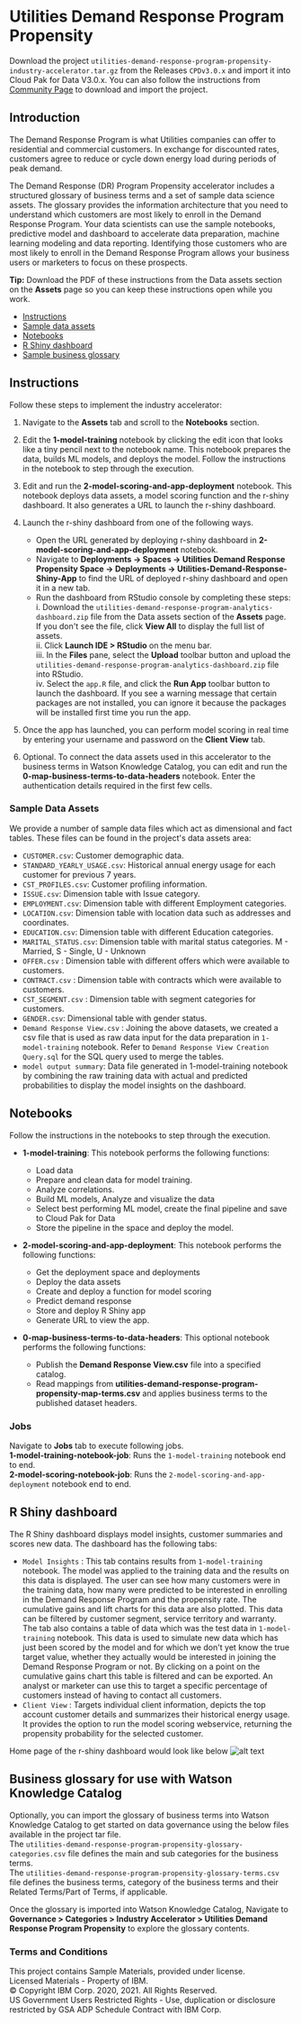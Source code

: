 # Utilities Demand Response Program Propensity

Download the project `utilities-demand-response-program-propensity-industry-accelerator.tar.gz` from the Releases `CPDv3.0.x` and import it into Cloud Pak for Data V3.0.x. You can also follow the instructions from [Community Page](https://community.ibm.com/community/user/cloudpakfordata/viewdocument/utilities-payment-risk-prediction-1) to download and import the project.

## Introduction
The Demand Response Program is what Utilities companies can offer to residential and commercial customers. In exchange for discounted rates, customers agree to reduce or cycle down energy load during periods of peak demand.

The Demand Response (DR) Program Propensity accelerator includes a structured glossary of business terms and a set of sample data science assets. The glossary provides the information architecture that you need to understand which customers are most likely to enroll in the Demand Response Program. Your data scientists can use the sample notebooks, predictive model and dashboard to accelerate data preparation, machine learning modeling and data reporting. Identifying those customers who are most likely to enroll in the Demand Response Program allows your business users or marketers to focus on these prospects.

**Tip:** Download the PDF of these instructions from the Data assets section on the **Assets** page so you can keep these instructions open while you work.

- [Instructions](#instructions)
- [Sample data assets](#data-assets)
- [Notebooks](#notebooks)
- [R Shiny dashboard](#dashboard)
- [Sample business glossary](#glossary)


<a id="instructions"></a>
## Instructions
Follow these steps to implement the industry accelerator:
1. Navigate to the **Assets** tab and scroll to the **Notebooks** section.

2. Edit the **1-model-training** notebook by clicking the edit icon that looks like a tiny pencil next to the notebook name. This notebook prepares the data, builds ML models, and deploys the model. Follow the instructions in the notebook to step through the execution.

3. Edit and run the **2-model-scoring-and-app-deployment** notebook. This notebook deploys data assets, a model scoring function and the r-shiny dashboard. It also generates a URL to launch the r-shiny dashboard.

4. Launch the r-shiny dashboard from one of the following ways.
    - Open the URL generated by deploying r-shiny dashboard in **2-model-scoring-and-app-deployment** notebook. 
    - Navigate to **Deployments -> Spaces -> Utilities Demand Response Propensity Space -> Deployments -> Utilities-Demand-Response-Shiny-App** to find the URL of deployed r-shiny dashboard and open it in a new tab.
    - Run the dashboard from RStudio console by completing these steps: <br>
     i. Download the `utilities-demand-response-program-analytics-dashboard.zip` file from the Data assets section of the **Assets** page. If you don't see the file, click **View All** to display the full list of assets.<br>
     ii. Click **Launch IDE > RStudio** on the menu bar. <br>
     iii. In the **Files** pane, select the **Upload** toolbar button and upload the `utilities-demand-response-program-analytics-dashboard.zip` file into RStudio.<br>
     iv. Select the `app.R` file, and click the **Run App** toolbar button to launch the dashboard. If you see a warning message that certain packages are not installed, you can ignore it because the packages will be installed first time you run the app. <br>


5. Once the app has launched, you can perform model scoring in real time by entering your username and password on the **Client View** tab.
6. Optional. To connect the data assets used in this accelerator to the business terms in Watson Knowledge Catalog, you can edit and run the **0-map-business-terms-to-data-headers** notebook. Enter the authentication details required in the first few cells. 


<a id="data-assets"></a>
### Sample Data Assets
We provide a number of sample data files which act as dimensional and fact tables. These files can be found in the project's data assets area:
- `CUSTOMER.csv`: Customer demographic data.
- `STANDARD_YEARLY_USAGE.csv`: Historical annual energy usage for each customer for previous 7 years.
- `CST_PROFILES.csv`: Customer profiling information.
- `ISSUE.csv`: Dimension table with Issue category.
- `EMPLOYMENT.csv`: Dimension table with different Employment categories.
- `LOCATION.csv`: Dimension table with location data such as addresses and coordinates.
- `EDUCATION.csv`: Dimension table with different Education categories.
- `MARITAL_STATUS.csv`: Dimension table with marital status categories. M - Married, S - Single, U - Unknown
- `OFFER.csv` : Dimension table with different offers which were available to customers.
- `CONTRACT.csv` : Dimension table with contracts which were available to customers.
- `CST_SEGMENT.csv` : Dimension table with segment categories for customers.
-  `GENDER.csv`: Dimensional table with gender status.
- `Demand Response View.csv` : Joining the above datasets, we created a csv file that is used as raw data input for the data preparation in `1-model-training` notebook. Refer to `Demand Response View Creation Query.sql` for the SQL query used to merge the tables.
- `model output summary`: Data file generated in 1-model-training notebook by combining the raw training data with actual and predicted probabilities to display the model insights on the dashboard.

<a id="notebooks"></a>
## Notebooks

Follow the instructions in the notebooks to step through the execution.
- **1-model-training**: This notebook performs the following functions: 
    - Load data
    - Prepare and clean data for model training.
    - Analyze correlations.
    - Build ML models, Analyze and visualize the data
    - Select best performing ML model, create the final pipeline and save to Cloud Pak for Data
    - Store the pipeline in the space and deploy the model. <br>

- **2-model-scoring-and-app-deployment**: This notebook performs the following functions: 
    - Get the deployment space and deployments
    - Deploy the data assets
    - Create and deploy a function for model scoring
    - Predict demand response
    -  Store and deploy R Shiny app
    -  Generate URL to view the app.<br>

- **0-map-business-terms-to-data-headers**: This optional notebook performs the following functions: 

    - Publish the **Demand Response View.csv** file into a specified catalog. 
    - Read mappings from **utilities-demand-response-program-propensity-map-terms.csv** and applies business terms to the published dataset headers.


### Jobs
Navigate to **Jobs** tab to execute following jobs. <br>
**1-model-training-notebook-job**: Runs the `1-model-training` notebook end to end. <br>
**2-model-scoring-notebook-job**: Runs the `2-model-scoring-and-app-deployment` notebook end to end.


<a id="dashboard"></a>
## R Shiny dashboard
The R Shiny dashboard displays model insights, customer summaries and scores new data. The dashboard has the following tabs:
- `Model Insights` : This tab contains results from `1-model-training` notebook. The model was applied to the training data and the results on this data is displayed. The user can see how many customers were in the training data, how many were predicted to be interested in enrolling in the Demand Response Program and the propensity rate. The cumulative gains and lift charts for this data are also plotted. This data can be filtered by customer segment, service territory and warranty. The tab also contains a table of data which was the test data in `1-model-training` notebook. This data is used to simulate new data which has just been scored by the model and for which we don't yet know the true target value, whether they actually would be interested in joining the Demand Response Program or not. By clicking on a point on the cumulative gains chart this table is filtered and can be exported. An analyst or marketer can use this to target a specific percentage of customers instead of having to contact all customers.
- `Client View` : Targets individual client information, depicts the top account customer details and summarizes their historical energy usage. It provides the option to run the model scoring webservice, returning the propensity probability for the selected customer.

Home page of the r-shiny dashboard would look like below
![alt text](https://public.dhe.ibm.com/software/data/sw-library/cognos/mobile/C11/catalog/images/cp4d/utilities-demand-response-dashboard.png)

<a id="glossary"></a>
## Business glossary for use with Watson Knowledge Catalog
Optionally, you can import the glossary of business terms into Watson Knowledge Catalog to get started on data governance using the below files available in the project tar file. <br>
The `utilities-demand-response-program-propensity-glossary-categories.csv` file defines the main and sub categories for the business terms. <br>
The `utilities-demand-response-program-propensity-glossary-terms.csv` file defines the business terms, category of the business terms and their Related Terms/Part of Terms, if applicable. <br>

Once the glossary is imported into Watson Knowledge Catalog, Navigate to **Governance > Categories > Industry Accelerator > Utilities Demand Response Program Propensity** to explore the glossary contents. 

### Terms and Conditions
This project contains Sample Materials, provided under license. <br>
Licensed Materials - Property of IBM. <br>
© Copyright IBM Corp. 2020, 2021. All Rights Reserved. <br>
US Government Users Restricted Rights - Use, duplication or disclosure restricted by GSA ADP Schedule Contract with IBM Corp.<br><br/>
